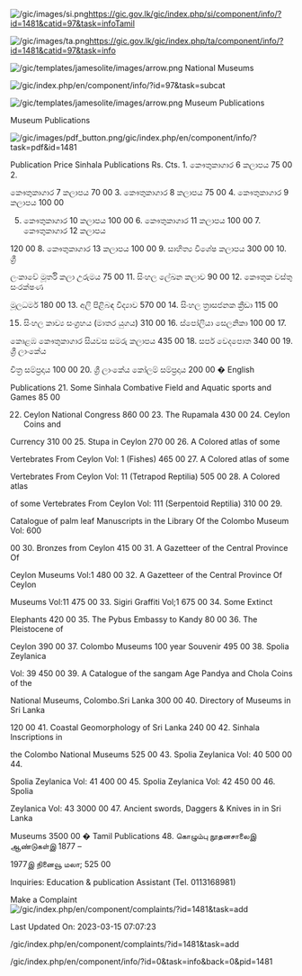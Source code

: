<!-- Source: https://gic.gov.lk/gic/index.php/en/component/info/?id=1481&catid=97&task=info -->

![/gic/images/si.png](/gic/images/si.png)https://gic.gov.lk/gic/index.php/si/component/info/?id=1481&catid=97&task=infoTamil

![/gic/images/ta.png](/gic/images/ta.png)https://gic.gov.lk/gic/index.php/ta/component/info/?id=1481&catid=97&task=info

![/gic/templates/jamesolite/images/arrow.png](/gic/templates/jamesolite/images/arrow.png) National Museums

![/gic/index.php/en/component/info/?id=97&task=subcat](/gic/index.php/en/component/info/?id=97&task=subcat)

![/gic/templates/jamesolite/images/arrow.png](/gic/templates/jamesolite/images/arrow.png) Museum Publications

Museum Publications

![/gic/images/pdf_button.png](/gic/images/pdf_button.png)/gic/index.php/en/component/info/?task=pdf&id=1481

Publication Price Sinhala Publications Rs. Cts. 1. කෞතුකාගාර 6 කලාපය 75 00 2.

කෞතුකාගාර 7 කලාපය 70 00 3. කෞතුකාගාර 8 කලාපය 75 00 4. කෞතුකාගාර 9 කලාපය 100 00

5. කෞතුකාගාර 10 කලාපය 100 00 6. කෞතුකාගාර 11 කලාපය 100 00 7. කෞතුකාගාර 12 කලාපය

120 00 8. කෞතුකාගාර 13 කලාපය 100 00 9. සාහිත්‍ය විශේෂ කලාපය 300 00 10. ශ්‍රී

ලංකාවේ මූර්ති කලා උරුමය 75 00 11. සිංහල ලේඛන කලාව 90 00 12. කෞතුක වස්තු සංරක්ෂණ

මූලධර්ම 180 00 13. අලි පිළිබඳ විද්‍යාව 570 00 14. සිංහල ත්‍රාසජනක ක්‍රීඩා 115 00

15. සිංහල කාව්‍ය සංග්‍රහය (මාතර යුගය) 310 00 16. ස්පෝලියා සෙලනිකා 100 00 17.

කොළඹ කෞතුකාගාර සියවස සමරු කලාපය 435 00 18. සර්ප වෙදපොත 340 00 19. ශ්‍රී ලාංකේය

චිත්‍ර සම්ප්‍රදාය 100 00 20. ශ්‍රී ලාංකේය කෝලම් සම්ප්‍රදාය 200 00 � English

Publications 21. Some Sinhala Combative Field and Aquatic sports and Games 85 00

22. Ceylon National Congress 860 00 23. The Rupamala 430 00 24. Ceylon Coins and

Currency 310 00 25. Stupa in Ceylon 270 00 26. A Colored atlas of some

Vertebrates From Ceylon Vol: 1 (Fishes) 465 00 27. A Colored atlas of some

Vertebrates From Ceylon Vol: 11 (Tetrapod Reptilia) 505 00 28. A Colored atlas

of some Vertebrates From Ceylon Vol: 111 (Serpentoid Reptilia) 310 00 29.

Catalogue of palm leaf Manuscripts in the Library Of the Colombo Museum Vol: 600

00 30. Bronzes from Ceylon 415 00 31. A Gazetteer of the Central Province Of

Ceylon Museums Vol:1 480 00 32. A Gazetteer of the Central Province Of Ceylon

Museums Vol:11 475 00 33. Sigiri Graffiti Vol;1 675 00 34. Some Extinct

Elephants 420 00 35. The Pybus Embassy to Kandy 80 00 36. The Pleistocene of

Ceylon 390 00 37. Colombo Museums 100 year Souvenir 495 00 38. Spolia Zeylanica

Vol: 39 450 00 39. A Catalogue of the sangam Age Pandya and Chola Coins of the

National Museums, Colombo.Sri Lanka 300 00 40. Directory of Museums in Sri Lanka

120 00 41. Coastal Geomorphology of Sri Lanka 240 00 42. Sinhala Inscriptions in

the Colombo National Museums 525 00 43. Spolia Zeylanica Vol: 40 500 00 44.

Spolia Zeylanica Vol: 41 400 00 45. Spolia Zeylanica Vol: 42 450 00 46. Spolia

Zeylanica Vol: 43 3000 00 47. Ancient swords, Daggers & Knives in in Sri Lanka

Museums 3500 00 � Tamil Publications 48. கொழும்பு நூதனசாலைஇ ஆண்டுகள்இ 1877 –

1977இ நினைவூ மலா; 525 00

Inquiries: Education & publication Assistant (Tel. 0113168981)

Make a Complaint ![/gic/index.php/en/component/complaints/?id=1481&task=add](/gic/index.php/en/component/complaints/?id=1481&task=add)

Last Updated On: 2023-03-15 07:07:23

/gic/index.php/en/component/complaints/?id=1481&task=add

/gic/index.php/en/component/info/?id=0&task=info&back=0&pid=1481